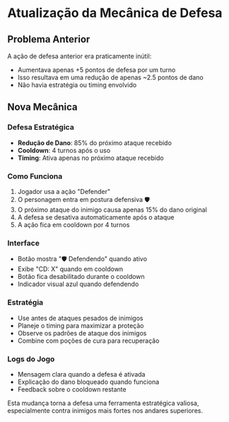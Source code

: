 # Atualização da Mecânica de Defesa

## Problema Anterior
A ação de defesa anterior era praticamente inútil:
- Aumentava apenas +5 pontos de defesa por um turno
- Isso resultava em uma redução de apenas ~2.5 pontos de dano
- Não havia estratégia ou timing envolvido

## Nova Mecânica

### Defesa Estratégica
- **Redução de Dano**: 85% do próximo ataque recebido
- **Cooldown**: 4 turnos após o uso
- **Timing**: Ativa apenas no próximo ataque recebido

### Como Funciona
1. Jogador usa a ação "Defender"
2. O personagem entra em postura defensiva 🛡️
3. O próximo ataque do inimigo causa apenas 15% do dano original
4. A defesa se desativa automaticamente após o ataque
5. A ação fica em cooldown por 4 turnos

### Interface
- Botão mostra "🛡️ Defendendo" quando ativo
- Exibe "CD: X" quando em cooldown
- Botão fica desabilitado durante o cooldown
- Indicador visual azul quando defendendo

### Estratégia
- Use antes de ataques pesados de inimigos
- Planeje o timing para maximizar a proteção
- Observe os padrões de ataque dos inimigos
- Combine com poções de cura para recuperação

### Logs do Jogo
- Mensagem clara quando a defesa é ativada
- Explicação do dano bloqueado quando funciona
- Feedback sobre o cooldown restante

Esta mudança torna a defesa uma ferramenta estratégica valiosa, especialmente contra inimigos mais fortes nos andares superiores. 